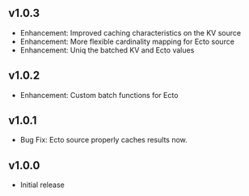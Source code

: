 ## v1.0.3

- Enhancement: Improved caching characteristics on the KV source
- Enhancement: More flexible cardinality mapping for Ecto source
- Enhancement: Uniq the batched KV and Ecto values

## v1.0.2

- Enhancement: Custom batch functions for Ecto

## v1.0.1

- Bug Fix: Ecto source properly caches results now.

## v1.0.0

- Initial release
